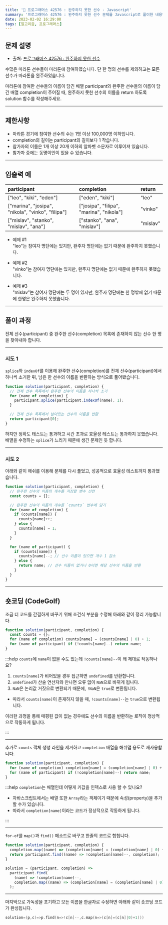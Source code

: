 ```yaml
---
title: '🏅 프로그래머스 42576 : 완주하지 못한 선수 - Javascript'
summary: '프로그래머스 42576 : 완주하지 못한 선수 문제를 Javascript로 풀이한 내용입니다.'
date: 2023-02-02 16:29:00
tags: [알고리즘, 프로그래머스]
---
```


## 문제 설명

- 출처: [프로그래머스 42576 : 완주하지 못한 선수](https://school.programmers.co.kr/learn/courses/30/lessons/42576)

수많은 마라톤 선수들이 마라톤에 참여하였습니다. 단 한 명의 선수를 제외하고는 모든 선수가 마라톤을 완주하였습니다.

마라톤에 참여한 선수들의 이름이 담긴 배열 participant와 완주한 선수들의 이름이 담긴 배열 completion이 주어질 때, 완주하지 못한 선수의 이름을 return 하도록 solution 함수를 작성해주세요.

---

## 제한사항

- 마라톤 경기에 참여한 선수의 수는 1명 이상 100,000명 이하입니다.
- completion의 길이는 participant의 길이보다 1 작습니다.
- 참가자의 이름은 1개 이상 20개 이하의 알파벳 소문자로 이루어져 있습니다.
- 참가자 중에는 동명이인이 있을 수 있습니다.

---

## 입출력 예

| participant                                       | completion                               | return   |
| :------------------------------------------------ | :--------------------------------------- | :------- |
| ["leo", "kiki", "eden"]                           | ["eden", "kiki"]                         | "leo"    |
| ["marina", "josipa", "nikola", "vinko", "filipa"] | ["josipa", "filipa", "marina", "nikola"] | "vinko"  |
| ["mislav", "stanko", "mislav", "ana"]             | ["stanko", "ana", "mislav"]              | "mislav" |

- 예제 #1  
  "leo"는 참여자 명단에는 있지만, 완주자 명단에는 없기 때문에 완주하지 못했습니다.

- 예제 #2  
  "vinko"는 참여자 명단에는 있지만, 완주자 명단에는 없기 때문에 완주하지 못했습니다.

- 예제 #3  
  "mislav"는 참여자 명단에는 두 명이 있지만, 완주자 명단에는 한 명밖에 없기 때문에 한명은 완주하지 못했습니다.

---

## 풀이 과정

전체 선수(participant) 중 완주한 선수(completion) 목록에 존재하지 않는 선수 한 명을 찾아내야 합니다.

---

### 시도 1

`splice`와 `indexOf`를 이용해 완주한 선수(completion)를 전체 선수(participant)에서 하나씩 소거한 뒤, 남은 한 선수의 이름을 반환하는 방식으로 풀어봤습니다.

```javascript
function solution(participant, completion) {
  // 전체 선수 목록에서 완주한 선수의 이름을 하나씩 소거
  for (name of completion) {
    participant.splice(participant.indexOf(name), 1);
  }

  // 전체 선수 목록에서 남아있는 선수의 이름을 반환
  return participant[0];
}
```

하지만 정확도 테스트는 통과하고 시간 초과로 효율성 테스트는 통과하지 못했습니다. 배열을 수정하는 `splice`가 느리기 때문에 생긴 문제인 듯 합니다.

---

### 시도 2

아래와 같이 해쉬를 이용해 문제를 다시 풀었고, 성공적으로 효율성 테스트까지 통과했습니다.

```javascript
function solution(participant, completion) {
  // 완주한 선수의 이름의 개수를 저장할 변수 선언
  const counts = {};

  // 완주한 선수의 이름의 개수를 `counts` 변수에 담기
  for (name of completion) {
    if (counts[name]) {
      counts[name]++;
    } else {
      counts[name] = 1;
    }
  }

  for (name of participant) {
    if (counts[name]) {
      counts[name]--; // 선수 이름이 있으면 개수 1 감소
    } else {
      return name; // 선수 이름이 없거나 0이면 해당 선수의 이름을 반환
    }
  }
}
```

---

## 숏코딩 (CodeGolf)

조금 더 코드를 간결하게 바꾸기 위해 조건식 부분을 수정해 아래와 같이 정리 가능합니다.

```javascript
function solution(participant, completion) {
  const counts = {};
  for (name of completion) counts[name] = (counts[name] | 0) + 1;
  for (name of participant) if (!counts[name]--) return name;
}
```

:::help `counts`에 `name`이 없을 수도 있는데 `!counts[name]--`이 왜 제대로 작동하나요?

1.  `counts[name]`가 비어있을 경우 접근하면 `undefined`를 반환합니다.
2.  `undefined`가 산술 연산자와 만나면 오류 없이 `NaN`으로 바뀌게 됩니다.
3.  `NaN`은 논리값 거짓으로 변환되기 때문에, `!NaN`은 `true`로 변환됩니다.

- 따라서 `counts[name]`이 존재하지 않을 때, `!counts[name]--`는 `true`으로 변환됩니다.

이러한 과정을 통해 매핑된 값이 없는 경우에도 선수의 이름을 반환하는 로직이 정상적으로 작동하게 됩니다.

:::

---

추가로 `counts` 객체 생성 라인을 제거하고 `completion` 배열을 해쉬맵 용도로 재사용합니다.

```javascript
function solution(participant, completion) {
  for (name of completion) completion[name] = (completion[name] | 0) + 1;
  for (name of participant) if (!completion[name]--) return name;
}
```

:::help `completion`는 배열인데 어떻게 키값을 인덱스로 사용 할 수 있나요?

- 자바스크립트에서는 배열 또한 `Array`라는 객체이기 때문에 속성(property)을 추가할 수가 있습니다.
- 따라서 `completion[name]`이라는 코드가 정상적으로 작동하게 됩니다.

:::

---

`for-of`를 `map()`과 `find()` 메소드로 바꾸고 한줄의 코드로 합칩니다.

```javascript
function solution(participant, completion) {
  completion.map((name) => (completion[name] = (completion[name] | 0) + 1));
  return participant.find((name) => !completion[name]--, completion);
}
```

```javascript
solution = (participant, completion) =>
  participant.find(
    (name) => !completion[name]--,
    completion.map((name) => (completion[name] = (completion[name] | 0) + 1))
  );
```

---

마지막으로 가독성을 포기하고 모든 이름을 한글자로 수정하면 아래와 같이 숏코딩 코드가 완성됩니다.

```c
solution=(p,c)=>p.find(n=>!c[n]--,c.map(n=>(c[n]=(c[n]|0)+1)))
```
